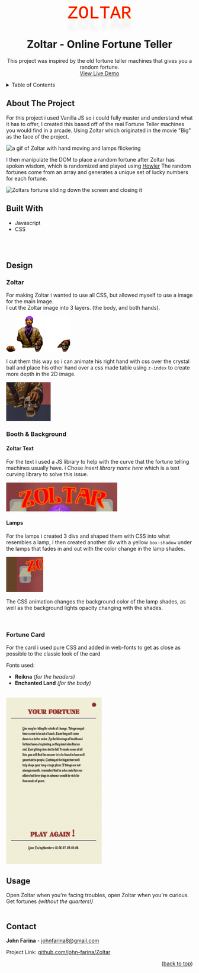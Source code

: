 <style>@font-face {
    font-family: Unicorn;
    src: url("./src/fonts/Unicorn.TTF");
}
  #zoltarLogo {
    top: 0;
    margin-top: 5px;
    margin-bottom: 0px;
    font-family: Unicorn, Courier, monospace;
    z-index: 22;
    font-size: 3rem;
    color: red;
    -webkit-text-stroke: 1px rgb(255, 118, 6);
    text-shadow: 0px 30px 10px rgba(0, 0, 0, 8%);
}</style>

<a name="readme-top"></a>
<!-- PROJECT LOGO -->
<p id="zoltarLogo" align="center" >ZOLTAR</p>
<div align="center">
<h1 align="center">Zoltar - Online Fortune Teller</h1>
  <p align="center">
   This project was inspired by the old fortune teller machines that gives you a random fortune.
    <br />
    <a href="https://linktowebsite.com">View Live Demo</a>
</div>


<!-- TABLE OF CONTENTS -->
<details>
  <summary>Table of Contents</summary>
  <ol>
    <li>
      <a href="#about-the-project">About The Project</a>
      <ul>
      <li><a href="#built-with">Built With</a></li>
      </ul>
      <li><a href="#design">Design</a></li>
      <ul>
      <li><a>Zoltar</a></li>
      <li><a>Booth & Background</a></li>
      <ul>
      <li><a>Zoltar Text</a></li>
      <li><a>Lamps</a></li>
      <li><a>Crystal Ball</a></li>
      <li><a>Coins</a></li>
      </ul>
      <li><a>Fortune Card</a></li>
      </ul>
    </li>
    <li><a href="#usage">Usage</a></li>
    <li><a href="#contact">Contact</a></li>
  </ol>
</details>


<!-- ABOUT THE PROJECT -->
## About The Project

For this project i used Vanilla JS so i could fully master and understand what it has to offer, I created this based off of the real Fortune Teller machines you would find in a arcade. Using Zoltar which originated in the movie "Big" as the face of the project.

<img src="./src/img/ZoltarFirst.gif" alt="a gif of Zoltar with hand moving and lamps flickering" />

I then manipulate the DOM to place a random fortune after Zoltar has spoken wisdom, which is randomized and played using [Howler](howler.link) The random fortunes come from an array and generates a unique set of lucky numbers for each fortune.

<img src="./src/img/ZoltarSecond.gif" alt="Zoltars fortune sliding down the screen and closing it" />

<br/>

## Built With
 - Javascript
 - CSS
<br/>
<br/>

## Design

### Zoltar

For making Zoltar i wanted to use all CSS, but allowed myself to use a image for the main Image.
<br/>
I cut the Zoltar image into 3 layers. (the body, and both hands).
<br/>

<div display="flex" >
<img src="./src/img/hand.png" width="25" />
<img src="./src/img/fullPic.png" width="70" />
<img src="./src/img/depthPic.png" width="70" />
</div>

I cut them this way so i can animate his right hand with css over the crystal ball and place his other hand over a css made table using `z-index` to create more depth in the 2D image.

<img src="./src/img/README/leftHandGif.gif" width="120" />
<br/>

### Booth & Background
####  **Zoltar Text**
For the text i used a JS library to help with the curve that the fortune telling machines usually have. i Chose *insert library name here* which is a text curving library to solve this issue.

<img src="./src/img/README/titleGif.gif" width="300" />

#### **Lamps**
For the lamps i created 3 divs and shaped them with CSS into what resembles a lamp, i then created another div with a yellow `box-shadow` under the lamps that fades in and out with the color change in the lamp shades.
<br/>

<img src="./src/img/README/lampGif.gif" width="100" />

The CSS animation changes the background color of the lamp shades, as well as the background lights opacity changing with the shades.

<br />

### Fortune Card

For the card i used pure CSS and added in web-fonts to get as close as possible to the classic look of the card

Fonts used:
- **Reikna** *(for the headers)*
- **Enchanted Land** *(for the body)*
<br/>

<img src="./src/img/README/cardShot.png" height="450"/>
<!-- USAGE EXAMPLES -->

<br/>

## Usage

Open Zoltar when you're facing troubles, open Zoltar when you're curious. Get fortunes *(without the quarters!)*
<br/>
<br/>

<!-- CONTACT -->
## Contact

**John Farina** - johnfarina8@gmail.com

Project Link: [github.com/john-farina/Zoltar](https://github.com/john-farina/Zoltar)

<p align="right">(<a href="#readme-top">back to top</a>)</p>



